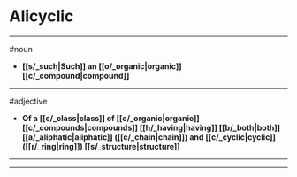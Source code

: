 # Alicyclic
---
#noun
- **[[s/_such|Such]] an [[o/_organic|organic]] [[c/_compound|compound]]**
---
#adjective
- **Of a [[c/_class|class]] of [[o/_organic|organic]] [[c/_compounds|compounds]] [[h/_having|having]] [[b/_both|both]] [[a/_aliphatic|aliphatic]] ([[c/_chain|chain]]) and [[c/_cyclic|cyclic]] ([[r/_ring|ring]]) [[s/_structure|structure]]**
---
---
